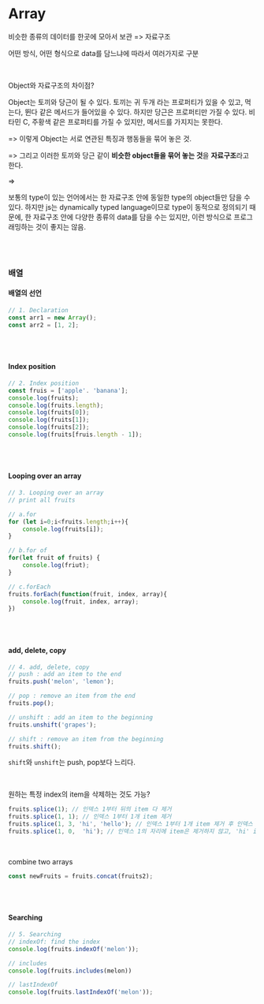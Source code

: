 # Array

비슷한 종류의 데이터를 한곳에 모아서 보관 => 자료구조

어떤 방식, 어떤 형식으로 data를 담느냐에 따라서 여러가지로 구분

<br>

Object와 자료구조의 차이점?

Object는 토끼와 당근이 될 수 있다. 토끼는 귀 두개 라는 프로퍼티가 있을 수 있고, 먹는다, 뛴다 같은 메서드가 들어있을 수 있다. 하지만 당근은 프로퍼티만 가질 수 있다. 비타민 C, 주황색 같은 프로퍼티를 가질 수 있지만, 메서드를 가지지는 못한다. 

=> 이렇게 Object는 서로 연관된 특징과 행동들을 묶어 놓은 것.

=> 그리고 이러한 토끼와 당근 같이 **비슷한 object들을 묶어 놓는 것**을 **자료구조**라고 한다. 

=> 

보통의 type이 있는 언어에서는 한 자료구조 안에 동일한 type의 object들만 담을 수 있다. 하지만 js는 dynamically typed language이므로 type이 동적으로 정의되기 때문에, 한 자료구조 안에 다양한 종류의 data를 담을 수는 있지만, 이런 방식으로 프로그래밍하는 것이 좋지는 않음. 

<br><br>

### 배열

#### 배열의 선언

```javascript
// 1. Declaration
const arr1 = new Array();
const arr2 = [1, 2];
```

<br><br>

#### Index position

```javascript
// 2. Index position
const fruis = ['apple'. 'banana'];
console.log(fruits);
console.log(fruits.length);
console.log(fruits[0]);
console.log(fruits[1]);
console.log(fruits[2]);
console.log(fruits[fruis.length - 1]);
```

<br><br>

#### Looping over an array

```javascript
// 3. Looping over an array
// print all fruits

// a.for
for (let i=0;i<fruits.length;i++){
    console.log(fruits[i]);
}

// b.for of
for(let fruit of fruits) {
    console.log(friut);
}

// c.forEach
fruits.forEach(function(fruit, index, array){
    console.log(fruit, index, array);
})

```

<br><br>

#### add, delete, copy

```javascript
// 4. add, delete, copy
// push : add an item to the end
fruits.push('melon', 'lemon');

// pop : remove an item from the end
fruits.pop();

// unshift : add an item to the beginning
fruits.unshift('grapes');

// shift : remove an item from the beginning
fruits.shift(); 
```

`shift`와 `unshift`는 push, pop보다 느리다. 

<br>

원하는 특정 index의 item을 삭제하는 것도 가능?

```javascript
fruits.splice(1); // 인덱스 1부터 뒤의 item 다 제거	
fruits.splice(1, 1); // 인덱스 1부터 1개 item 제거
fruits.splice(1, 3, 'hi', 'hello'); // 인덱스 1부터 1개 item 제거 후 인덱스 1의 자리부터 'hi'와 'hello' item 추가 
fruits.splice(1, 0,  'hi'); // 인덱스 1의 자리에 item은 제거하지 않고, 'hi' item만 추가 
```

<br>

combine two arrays

```javascript
const newFruits = fruits.concat(fruits2);
```

<br><br>

#### Searching

 ```javascript
 // 5. Searching
 // indexOf: find the index
 console.log(fruits.indexOf('melon'));
 
 // includes
 console.log(fruits.includes(melon))
 
 // lastIndexOf
 console.log(fruits.lastIndexOf('melon'));
 ```

